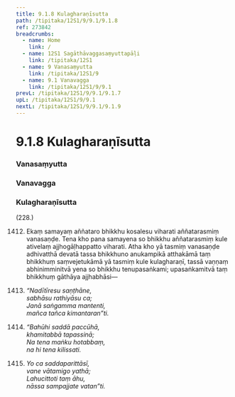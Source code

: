 ```yaml
---
title: 9.1.8 Kulagharaṇīsutta
path: /tipitaka/12S1/9/9.1/9.1.8
ref: 273842
breadcrumbs:
  - name: Home
    link: /
  - name: 12S1 Sagāthāvaggasaṃyuttapāḷi
    link: /tipitaka/12S1
  - name: 9 Vanasaṃyutta
    link: /tipitaka/12S1/9
  - name: 9.1 Vanavagga
    link: /tipitaka/12S1/9/9.1
prevL: /tipitaka/12S1/9/9.1/9.1.7
upL: /tipitaka/12S1/9/9.1
nextL: /tipitaka/12S1/9/9.1/9.1.9
---
```


# 9.1.8 Kulagharaṇīsutta

### Vanasaṃyutta

### Vanavagga

### Kulagharaṇīsutta

(228.)

1412. Ekaṃ samayaṃ aññataro bhikkhu kosalesu viharati aññatarasmiṃ vanasaṇḍe. Tena kho pana samayena so bhikkhu aññatarasmiṃ kule ativelaṃ ajjhogāḷhappatto viharati. Atha kho yā tasmiṃ vanasaṇḍe adhivatthā devatā tassa bhikkhuno anukampikā atthakāmā taṃ bhikkhuṃ saṃvejetukāmā yā tasmiṃ kule kulagharaṇī, tassā vaṇṇaṃ abhinimminitvā yena so bhikkhu tenupasaṅkami; upasaṅkamitvā taṃ bhikkhuṃ gāthāya ajjhabhāsi—

1413. _“Nadītīresu saṇṭhāne,_  
_sabhāsu rathiyāsu ca;_  
_Janā saṅgamma mantenti,_  
_mañca tañca kimantaran”ti._  


1414. _“Bahūhi saddā paccūhā,_  
_khamitabbā tapassinā;_  
_Na tena maṅku hotabbaṃ,_  
_na hi tena kilissati._  


1415. _Yo ca saddaparittāsī,_  
_vane vātamigo yathā;_  
_Lahucittoti taṃ āhu,_  
_nāssa sampajjate vatan”ti._  



